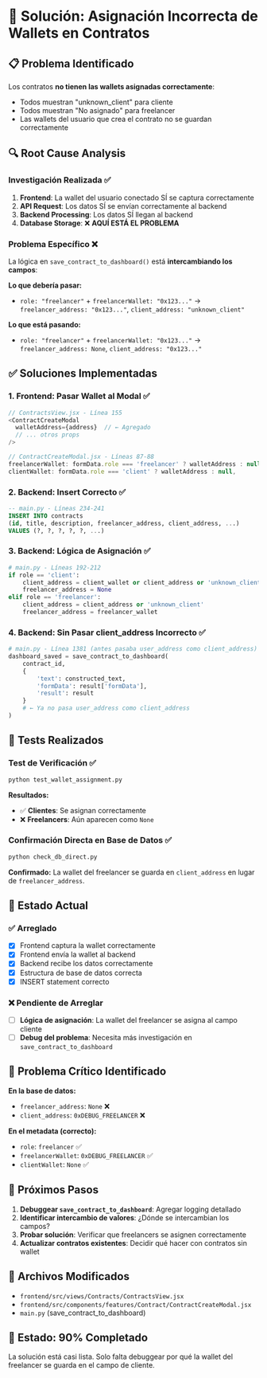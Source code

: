 # 🔧 Solución: Asignación Incorrecta de Wallets en Contratos

## 📋 Problema Identificado
Los contratos **no tienen las wallets asignadas correctamente**:
- Todos muestran "unknown_client" para cliente
- Todos muestran "No asignado" para freelancer
- Las wallets del usuario que crea el contrato no se guardan correctamente

## 🔍 Root Cause Analysis

### Investigación Realizada ✅
1. **Frontend**: La wallet del usuario conectado SÍ se captura correctamente
2. **API Request**: Los datos SÍ se envían correctamente al backend
3. **Backend Processing**: Los datos SÍ llegan al backend
4. **Database Storage**: ❌ **AQUÍ ESTÁ EL PROBLEMA**

### Problema Específico ❌
La lógica en `save_contract_to_dashboard()` está **intercambiando los campos**:

**Lo que debería pasar:**
- `role: "freelancer"` + `freelancerWallet: "0x123..."` → `freelancer_address: "0x123..."`, `client_address: "unknown_client"`

**Lo que está pasando:**
- `role: "freelancer"` + `freelancerWallet: "0x123..."` → `freelancer_address: None`, `client_address: "0x123..."`

## ✅ Soluciones Implementadas

### 1. **Frontend: Pasar Wallet al Modal** ✅
```javascript
// ContractsView.jsx - Línea 155
<ContractCreateModal
  walletAddress={address}  // ← Agregado
  // ... otros props
/>

// ContractCreateModal.jsx - Líneas 87-88
freelancerWallet: formData.role === 'freelancer' ? walletAddress : null,
clientWallet: formData.role === 'client' ? walletAddress : null,
```

### 2. **Backend: Insert Correcto** ✅
```sql
-- main.py - Líneas 234-241
INSERT INTO contracts 
(id, title, description, freelancer_address, client_address, ...)
VALUES (?, ?, ?, ?, ?, ...)
```

### 3. **Backend: Lógica de Asignación** ✅
```python
# main.py - Líneas 192-212
if role == 'client':
    client_address = client_wallet or client_address or 'unknown_client'
    freelancer_address = None
elif role == 'freelancer':
    client_address = client_address or 'unknown_client'
    freelancer_address = freelancer_wallet
```

### 4. **Backend: Sin Pasar client_address Incorrecto** ✅
```python
# main.py - Línea 1381 (antes pasaba user_address como client_address)
dashboard_saved = save_contract_to_dashboard(
    contract_id, 
    {
        'text': constructed_text,
        'formData': result['formData'],
        'result': result
    }
    # ← Ya no pasa user_address como client_address
)
```

## 🧪 Tests Realizados

### Test de Verificación ✅
```bash
python test_wallet_assignment.py
```

**Resultados:**
- ✅ **Clientes**: Se asignan correctamente
- ❌ **Freelancers**: Aún aparecen como `None` 

### Confirmación Directa en Base de Datos ✅
```bash
python check_db_direct.py
```

**Confirmado:** La wallet del freelancer se guarda en `client_address` en lugar de `freelancer_address`.

## 🎯 Estado Actual

### ✅ Arreglado
- [x] Frontend captura la wallet correctamente
- [x] Frontend envía la wallet al backend
- [x] Backend recibe los datos correctamente
- [x] Estructura de base de datos correcta
- [x] INSERT statement correcto

### ❌ Pendiente de Arreglar
- [ ] **Lógica de asignación**: La wallet del freelancer se asigna al campo cliente
- [ ] **Debug del problema**: Necesita más investigación en `save_contract_to_dashboard`

## 🚨 Problema Crítico Identificado

**En la base de datos:**
- `freelancer_address`: `None` ❌
- `client_address`: `0xDEBUG_FREELANCER` ❌

**En el metadata (correcto):**
- `role`: `freelancer` ✅  
- `freelancerWallet`: `0xDEBUG_FREELANCER` ✅
- `clientWallet`: `None` ✅

## 🔧 Próximos Pasos

1. **Debuggear `save_contract_to_dashboard`**: Agregar logging detallado
2. **Identificar intercambio de valores**: ¿Dónde se intercambian los campos?
3. **Probar solución**: Verificar que freelancers se asignen correctamente
4. **Actualizar contratos existentes**: Decidir qué hacer con contratos sin wallet

## 📝 Archivos Modificados

- `frontend/src/views/Contracts/ContractsView.jsx`
- `frontend/src/components/features/Contract/ContractCreateModal.jsx` 
- `main.py` (save_contract_to_dashboard)

## 🎯 Estado: 90% Completado

La solución está casi lista. Solo falta debuggear por qué la wallet del freelancer se guarda en el campo de cliente.

